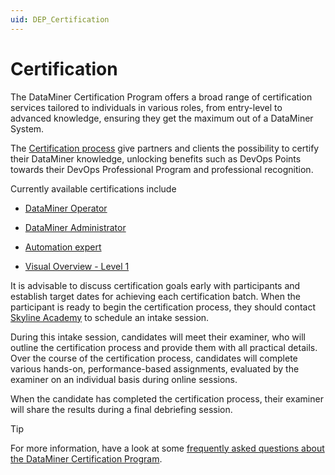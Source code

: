 ```yaml
---
uid: DEP_Certification
---
```


# Certification

The DataMiner Certification Program offers a broad range of certification services tailored to individuals in various roles, from entry-level to advanced knowledge, ensuring they get the maximum out of a DataMiner System.

The [Certification process](https://community.dataminer.services/learning/certification/) give partners and clients the possibility to certify their DataMiner knowledge, unlocking benefits such as DevOps Points towards their DevOps Professional Program and professional recognition.

Currently available certifications include

- [DataMiner Operator](https://community.dataminer.services/learning/certification/dataminer-operator/)

- [DataMiner Administrator](https://community.dataminer.services/learning/certification/dataminer-administrator/)

- [Automation expert](https://community.dataminer.services/learning/certification/automation/)

- [Visual Overview - Level 1](https://community.dataminer.services/learning/certification/visual-overview-level-1/)

It is advisable to discuss certification goals early with participants and establish target dates for achieving each certification batch. When the participant is ready to begin the certification process, they should contact [Skyline Academy](mailto:academy@skyline.be) to schedule an intake session.

During this intake session, candidates will meet their examiner, who will outline the certification process and provide them with all practical details. Over the course of the certification process, candidates will complete various hands-on, performance-based assignments, evaluated by the examiner on an individual basis during online sessions.

When the candidate has completed the certification process, their examiner will share the results during a final debriefing session.

> [!TIP]
> For more information, have a look at some [frequently asked questions about the DataMiner Certification Program](https://community.dataminer.services/learning/certification/#faq_certification).
